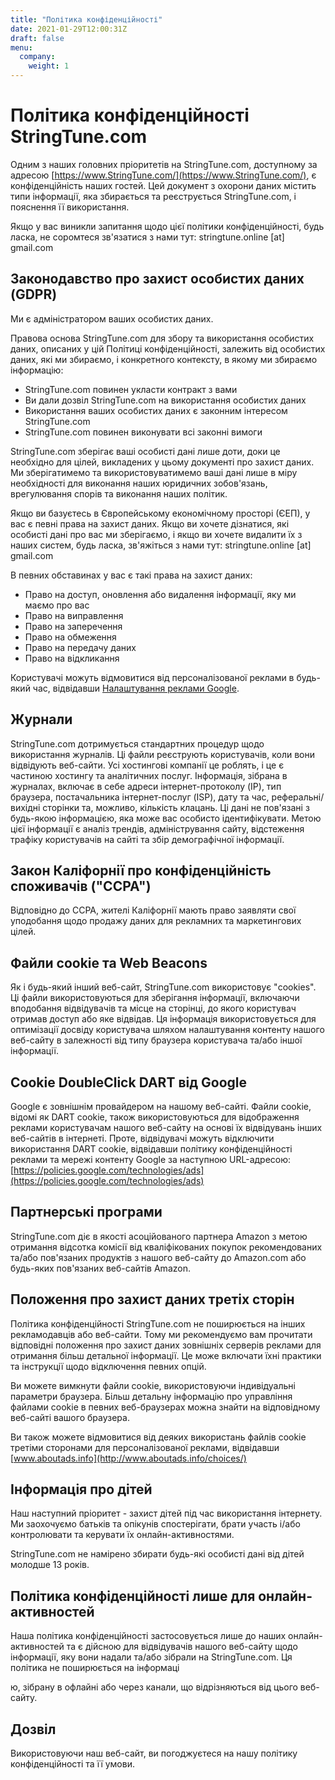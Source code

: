 ```yaml
---
title: "Політика конфіденційності"
date: 2021-01-29T12:00:31Z
draft: false
menu:
  company:
    weight: 1
---
```


# Політика конфіденційності StringTune.com

Одним з наших головних пріоритетів на StringTune.com, доступному за адресою [https://www.StringTune.com/](https://www.StringTune.com/), є конфіденційність наших гостей. Цей документ з охорони даних містить типи інформації, яка збирається та реєструється StringTune.com, і пояснення її використання.

Якщо у вас виникли запитання щодо цієї політики конфіденційності, будь ласка, не соромтеся зв'язатися з нами тут: stringtune.online [at] gmail.com

## Законодавство про захист особистих даних (GDPR)

Ми є адміністратором ваших особистих даних.

Правова основа StringTune.com для збору та використання особистих даних, описаних у цій Політиці конфіденційності, залежить від особистих даних, які ми збираємо, і конкретного контексту, в якому ми збираємо інформацію:

- StringTune.com повинен укласти контракт з вами
- Ви дали дозвіл StringTune.com на використання особистих даних
- Використання ваших особистих даних є законним інтересом StringTune.com
- StringTune.com повинен виконувати всі законні вимоги

StringTune.com зберігає ваші особисті дані лише доти, доки це необхідно для цілей, викладених у цьому документі про захист даних. Ми зберігатимемо та використовуватимемо ваші дані лише в міру необхідності для виконання наших юридичних зобов'язань, врегулювання спорів та виконання наших політик.

Якщо ви базуєтесь в Європейському економічному просторі (ЄЕП), у вас є певні права на захист даних. Якщо ви хочете дізнатися, які особисті дані про вас ми зберігаємо, і якщо ви хочете видалити їх з наших систем, будь ласка, зв'яжіться з нами тут: stringtune.online [at] gmail.com

В певних обставинах у вас є такі права на захист даних:

- Право на доступ, оновлення або видалення інформації, яку ми маємо про вас
- Право на виправлення
- Право на заперечення
- Право на обмеження
- Право на передачу даних
- Право на відкликання

Користувачі можуть відмовитися від персоналізованої реклами в будь-який час, відвідавши [Налаштування реклами Google](https://www.google.com/settings/ads).

## Журнали

StringTune.com дотримується стандартних процедур щодо використання журналів. Ці файли реєструють користувачів, коли вони відвідують веб-сайти. Усі хостингові компанії це роблять, і це є частиною хостингу та аналітичних послуг. Інформація, зібрана в журналах, включає в себе адреси інтернет-протоколу (IP), тип браузера, постачальника інтернет-послуг (ISP), дату та час, реферальні/вихідні сторінки та, можливо, кількість клацань. Ці дані не пов'язані з будь-якою інформацією, яка може вас особисто ідентифікувати. Метою цієї інформації є аналіз трендів, адміністрування сайту, відстеження трафіку користувачів на сайті та збір демографічної інформації.

## Закон Каліфорнії про конфіденційність споживачів ("CCPA")

Відповідно до CCPA, жителі Каліфорнії мають право заявляти свої уподобання щодо продажу даних для рекламних та маркетингових цілей. 

## Файли cookie та Web Beacons

Як і будь-який інший веб-сайт, StringTune.com використовує "cookies". Ці файли використовуються для зберігання інформації, включаючи вподобання відвідувачів та місце на сторінці, до якого користувач отримав доступ або яке відвідав. Ця інформація використовується для оптимізації досвіду користувача шляхом налаштування контенту нашого веб-сайту в залежності від типу браузера користувача та/або іншої інформації.

## Cookie DoubleClick DART від Google

Google є зовнішнім провайдером на нашому веб-сайті. Файли cookie, відомі як DART cookie, також використовуються для відображення реклами користувачам нашого веб-сайту на основі їх відвідувань інших веб-сайтів в інтернеті. Проте, відвідувачі можуть відключити використання DART cookie, відвідавши політику конфіденційності реклами та мережі контенту Google за наступною URL-адресою: [https://policies.google.com/technologies/ads](https://policies.google.com/technologies/ads)

## Партнерські програми

StringTune.com діє в якості асоційованого партнера Amazon з метою отримання відсотка комісії від кваліфікованих покупок рекомендованих та/або пов'язаних продуктів з нашого веб-сайту до Amazon.com або будь-яких пов'язаних веб-сайтів Amazon.

## Положення про захист даних третіх сторін

Політика конфіденційності StringTune.com не поширюється на інших рекламодавців або веб-сайти. Тому ми рекомендуємо вам прочитати відповідні положення про захист даних зовнішніх серверів реклами для отримання більш детальної інформації. Це може включати їхні практики та інструкції щодо відключення певних опцій.

Ви можете вимкнути файли cookie, використовуючи індивідуальні параметри браузера. Більш детальну інформацію про управління файлами cookie в певних веб-браузерах можна знайти на відповідному веб-сайті вашого браузера.

Ви також можете відмовитися від деяких використань файлів cookie третіми сторонами для персоналізованої реклами, відвідавши [www.aboutads.info](http://www.aboutads.info/choices/)

## Інформація про дітей

Наш наступний пріоритет - захист дітей під час використання інтернету. Ми заохочуємо батьків та опікунів спостерігати, брати участь і/або контролювати та керувати їх онлайн-активностями.

StringTune.com не намірено збирати будь-які особисті дані від дітей молодше 13 років.

## Політика конфіденційності лише для онлайн-активностей

Наша політика конфіденційності застосовується лише до наших онлайн-активностей та є дійсною для відвідувачів нашого веб-сайту щодо інформації, яку вони надали та/або зібрали на StringTune.com. Ця політика не поширюється на інформаці

ю, зібрану в офлайні або через канали, що відрізняються від цього веб-сайту.

## Дозвіл

Використовуючи наш веб-сайт, ви погоджуєтеся на нашу політику конфіденційності та її умови.

